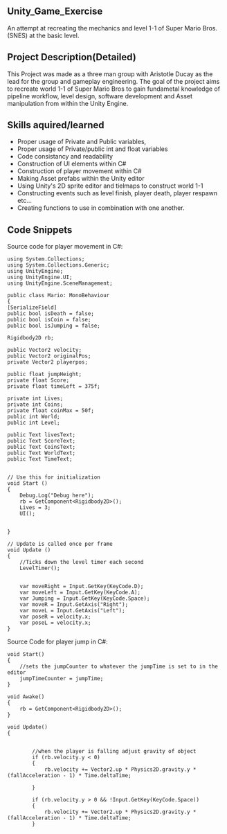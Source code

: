 ## Unity_Game_Exercise
An attempt at recreating the mechanics and level 1-1 of Super Mario Bros.(SNES) at the basic level.

## Project Description(Detailed)
  This Project was made as a three man group with Aristotle Ducay as the lead for the group and gameplay engineering. The goal of the project aims to recreate world 1-1 of Super Mario Bros to gain fundametal knowledge of pipeline workflow, level design, software development and Asset manipulation from within the Unity Engine.   
	
## Skills aquired/learned
- Proper usage of Private and Public variables,
- Proper usage of Private/public int and float variables
- Code consistancy and readability
- Construction of UI elements within C#
- Construction of player movement within C#
- Making Asset prefabs within the Unity editor
- Using Unity's 2D sprite editor and tielmaps to construct world 1-1
- Constructing events such as level finish, player death, player respawn etc...
- Creating functions to use in combination with one another.
	
## Code Snippets	
Source code for player movement in C#:

	using System.Collections;
	using System.Collections.Generic;
	using UnityEngine;
	using UnityEngine.UI;
	using UnityEngine.SceneManagement;

	public class Mario: MonoBehaviour
	{
    [SerializeField]
    public bool isDeath = false;
    public bool isCoin = false;
    public bool isJumping = false;

    Rigidbody2D rb;
    
    public Vector2 velocity;
    public Vector2 originalPos;
    private Vector2 playerpos;

    public float jumpHeight;
    private float Score;
    private float timeLeft = 375f;

    private int Lives;
    private int Coins;
    private float coinMax = 50f;
    public int World;
    public int Level;

    public Text livesText;
    public Text ScoreText;
    public Text CoinsText;
    public Text WorldText;
    public Text TimeText;

    
    // Use this for initialization
    void Start ()
    {
        Debug.Log("Debug here");
        rb = GetComponent<Rigidbody2D>();
        Lives = 3;
        UI();

        
    }
	
	// Update is called once per frame
	void Update ()
    {
        //Ticks down the level timer each second
        LevelTimer();

        
        var moveRight = Input.GetKey(KeyCode.D);
        var moveLeft = Input.GetKey(KeyCode.A);
        var Jumping = Input.GetKey(KeyCode.Space);
        var moveR = Input.GetAxis("Right");
        var moveL = Input.GetAxis("Left");
        var poseR = velocity.x;
        var poseL = velocity.x;
	}
Source Code for player jump in C#:

    void Start()
    {
        //sets the jumpCounter to whatever the jumpTime is set to in the editor
        jumpTimeCounter = jumpTime;
    }

    void Awake()
    {
        rb = GetComponent<Rigidbody2D>();
    }

    void Update()
    {


            //when the player is falling adjust gravity of object
            if (rb.velocity.y < 0)
            {
                rb.velocity += Vector2.up * Physics2D.gravity.y * (fallAcceleration - 1) * Time.deltaTime;

            }

            if (rb.velocity.y > 0 && !Input.GetKey(KeyCode.Space))
            {
                rb.velocity += Vector2.up * Physics2D.gravity.y * (fallAcceleration - 1) * Time.deltaTime;
            }

            
